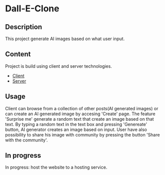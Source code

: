 # Dall-E-Clone

## Description

This project generate AI images based on what user input.

## Content

Project is build using client and server technologies.

- [Client](https://github.com/MarcelStancuDev/Dall-E-Clone/tree/main/client)
- [Server](https://github.com/MarcelStancuDev/Dall-E-Clone/tree/main/server)

## Usage

Client can browse from a collection of other posts(AI generated images) or can create an AI generated image by accesing 'Create' page.
The feature 'Surprise me' generate a random text that create an image based on that text.
By typing a random text in the text box and pressing 'Genereate' button, AI generator creates an image based on input. User have also possibility to share his image with community by pressing the button 'Share with the community'.

## In progress

In progress: host the website to a hosting service.
